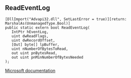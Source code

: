 ## ReadEventLog

```
[DllImport("Advapi32.dll", SetLastError = true)][return: MarshalAs(UnmanagedType.Bool)]
public static extern bool ReadEventLog(
   IntPtr hEventLog,
   uint dwReadFlags,
   uint dwRecordOffset,
   [Out] byte[] lpBuffer,
   uint nNumberOfBytesToRead,
   out uint pnBytesRead,
   out uint pnMinNumberOfBytesNeeded
);
```

[Microsoft documentation](https://docs.microsoft.com/en-us/windows/win32/api/winbase/nf-winbase-readeventloga)
